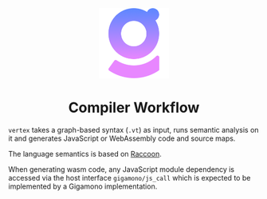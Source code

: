 <div align="center">
    <a href="#" target="_blank">
        <img src="https://raw.githubusercontent.com/appcypher/gigamono-assets/main/avatar-gigamono-boxed.png" alt="Gigamono Logo" width="140" height="140"></img>
    </a>
</div>

<h1 align="center">Compiler Workflow</h1>

`vertex` takes a graph-based syntax (`.vt`) as input, runs semantic analysis on it and generates JavaScript or WebAssembly code and source maps.

The language semantics is based on [Raccoon](https://github.com/appcypher/raccoon).

When generating wasm code, any JavaScript module dependency is accessed via the host interface `gigamono/js_call` which is expected to be implemented by a Gigamono implementation.
